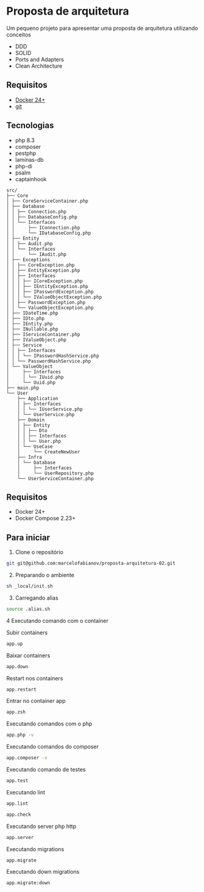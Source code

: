 # Proposta de arquitetura

Um pequeno projeto para apresentar uma proposta de arquitetura utilizando conceitos

- DDD
- SOLID
- Ports and Adapters
- Clean Architecture

## Requisitos

- [Docker 24+](https://www.docker.com/get-started/)
- [git](https://git-scm.com/)

## Tecnologias

- php 8.3
- composer
- pestphp
- laminas-db
- php-di
- psalm
- captainhook

```
src/
├── Core
│ ├── CoreServiceContainer.php
│ ├── Database
│ │ ├── Connection.php
│ │ ├── DatabaseConfig.php
│ │ └── Interfaces
│ │     ├── IConnection.php
│ │     └── IDatabaseConfig.php
│ ├── Entity
│ │ ├── Audit.php
│ │ └── Interfaces
│ │     └── IAudit.php
│ ├── Exceptions
│ │ ├── CoreException.php
│ │ ├── EntityException.php
│ │ ├── Interfaces
│ │ │ ├── ICoreException.php
│ │ │ ├── IEntityException.php
│ │ │ ├── IPasswordException.php
│ │ │ └── IValueObjectException.php
│ │ ├── PasswordException.php
│ │ └── ValueObjectException.php
│ ├── IDateTime.php
│ ├── IDto.php
│ ├── IEntity.php
│ ├── INullable.php
│ ├── IServiceContainer.php
│ ├── IValueObject.php
│ ├── Service
│ │ ├── Interfaces
│ │ │ └── IPasswordHashService.php
│ │ └── PasswordHashService.php
│ └── ValueObject
│     ├── Interfaces
│     │ └── IUuid.php
│     └── Uuid.php
├── main.php
└── User
    ├── Application
    │ ├── Interfaces
    │ │ └── IUserService.php
    │ └── UserService.php
    ├── Domain
    │ ├── Entity
    │ │ ├── Dto
    │ │ ├── Interfaces
    │ │ └── User.php
    │ └── UseCase
    │     └── CreateNewUser
    ├── Infra
    │ └── Database
    │     ├── Interfaces
    │     └── UserRepository.php
    └── UserServiceContainer.php

```

## Requisitos

- Docker 24+
- Docker Compose 2.23+

## Para iniciar

1. Clone o repositório

```bash
git git@github.com:marcelofabianov/proposta-arquitetura-02.git
```

2. Preparando o ambiente

```bash
sh _local/init.sh
```
3. Carregando alias

```bash
source .alias.sh
```

4 Executando comando com o container

Subir containers
```bash
app.up
```

Baixar containers
```bash
app.down
```

Restart nos containers
```bash
app.restart
```

Entrar no container app
```bash
app.zsh
```

Executando comandos com o php
```bash
app.php -v
```

Executando comandos do composer
```bash
app.composer -v
```

Executando comando de testes
```bash
app.test
```

Executando lint
```bash
app.lint
```
```bash
app.check
```

Executando server php http
```bash
app.server
```
Executando migrations
```bash
app.migrate
```

Executando down migrations

```bash
app.migrate:down
```
